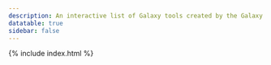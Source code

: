 ```yaml
---
description: An interactive list of Galaxy tools created by the Galaxy Tool Metadata Extractor.
datatable: true
sidebar: false
---
```



{% include index.html %}
